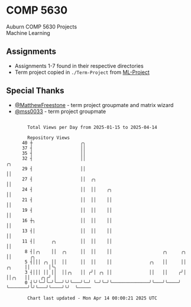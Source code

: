 # COMP 5630
Auburn COMP 5630 Projects  
Machine Learning

## Assignments
- Assignments 1-7 found in their respective directories
- Term project copied in `./Term-Project` from [ML-Project](https://github.com/wumphlett/ML-Project)

## Special Thanks
- [@MatthewFreestone](https://github.com/MatthewFreestone) - term project groupmate and matrix wizard
- [@mss0033](https://github.com/mss0033) - term project groupmate

```

        Total Views per Day from 2025-01-15 to 2025-04-14

        Repository Views
      40 ┼                  ╭╮
      37 ┤                  ││
      35 ┤                  ││
      32 ┤                  ││                                                    ╭╮
      29 ┤                  ││                                                    ││
      27 ┤                  ││  ╭╮                                                ││
      24 ┤                  ││  ││    ╭╮                                          ││
      21 ┤                  ││  ││    ││                                          ││
      19 ┤                  ││  ││    ││                                          ││
      16 ┼╮                 ││  ││    ││                                          ││
      13 ┤│                 ││  ││    ││                                          ││
      11 ┤│      ╭╮         ││  ││    ││                                          ││
       8 ┤│╭╮    ││  ╭╮     ││  ││    ││                   ╭╮     ╭╮              ││       ╭╮
       5 ┤│││ ╭╮ ││  ││     ││  ││    ││              ╭╮   ││     ││       ╭╮     ││       │╰╮
       3 ┤│││ ││ ││  ││╭╮   ││ ╭╯│ ╭╮ ││              ││   ││    ╭╯│       ││╭╮   ││    ╭╮╭╯ │
       0 ┤╰╯╰─╯╰─╯╰──╯╰╯╰───╯╰─╯ ╰─╯╰─╯╰──────────────╯╰───╯╰────╯ ╰───────╯╰╯╰───╯╰────╯╰╯  ╰─────

        Chart last updated - Mon Apr 14 00:00:21 2025 UTC
        
```
